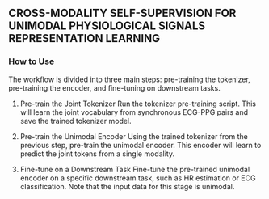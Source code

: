 ## CROSS-MODALITY SELF-SUPERVISION FOR UNIMODAL PHYSIOLOGICAL SIGNALS REPRESENTATION LEARNING

### How to Use

The workflow is divided into three main steps: pre-training the tokenizer, pre-training the encoder, and fine-tuning on downstream tasks.
1. Pre-train the Joint Tokenizer
Run the tokenizer pre-training script. This will learn the joint vocabulary from synchronous ECG-PPG pairs and save the trained tokenizer model.

2. Pre-train the Unimodal Encoder
Using the trained tokenizer from the previous step, pre-train the unimodal encoder. This encoder will learn to predict the joint tokens from a single modality.

3. Fine-tune on a Downstream Task
Fine-tune the pre-trained unimodal encoder on a specific downstream task, such as HR estimation or ECG classification. Note that the input data for this stage is unimodal.

